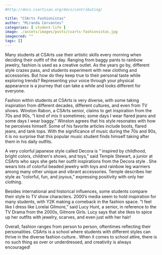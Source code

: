 ```yaml
---
#http://docs.csartisan.org/docs/contributing/

title: "CSArts Fashionistas"
author: "Miranda Cervantes"
categories: [ student-life ]
image: ./assets/images/posts/csarts-fashionistas.jpg
imagecred: ""
tags: []
---
```

Many students at CSArts use their artistic skills every morning when deciding their outfit of the day. Ranging from baggy pants to rainbow jewelry, fashion is used as a creative outlet. As the years go by, different style crazes pass, and students experiment with new clothing and accessories. But how do they keep true to their personal taste while exploring trends? Representing your voice through your physical appearance is a journey that can take a while and looks different for everyone.

Fashion within students at CSArts is very diverse, with some taking inspiration from different decades, different cultures, and even from TV shows. Winston Rabon, a CSArts senior, claims to get inspiration from the 70s and 90s, “I kind of mix it sometimes; some days I wear flared jeans and some days I wear baggy.” Winston agrees that his style resonates with how he perceives himself. Some of his favorite articles include boots, flared jeans, and tank tops. With the significance of music during the 70s and 90s, it is no surprise that this popular music student finds himself taking after them in his daily outfits.

A very colorful japanese style called Decora is “ inspired by childhood, bright colors, children's shows, and toys,” said Temple Stewart, a junior at CSArts who says she gets her outfit inspirations from the Decora style .  She wears lots of colorful beaded jewelry with toys and rainbow leg warmers among many other unique and vibrant accessories. Temple describes her style as “colorful, fun, and joyous,” expressing positivity with only her clothing.

Besides international and historical influences, some students compare their style to TV show characters. 2000’s media seem to hold inspiration for many students, with Y2K making a comeback in the fashion space. “I feel like I dress like Lorelai Gilmore,” said Lucy Hunt, a senior, in reference to the TV Drama from the 2000s, Gilmore Girls. Lucy says that she likes to spice up her outfits with jewelry, scarves, and even just with her hair! 

Overall, fashion ranges from person to person, oftentimes reflecting their personalities. CSArts is a school where students with different styles can thrive in the diverse fashion culture.. When it comes to school attire, there is no such thing as over or underdressed, and creativity is always encouraged!
